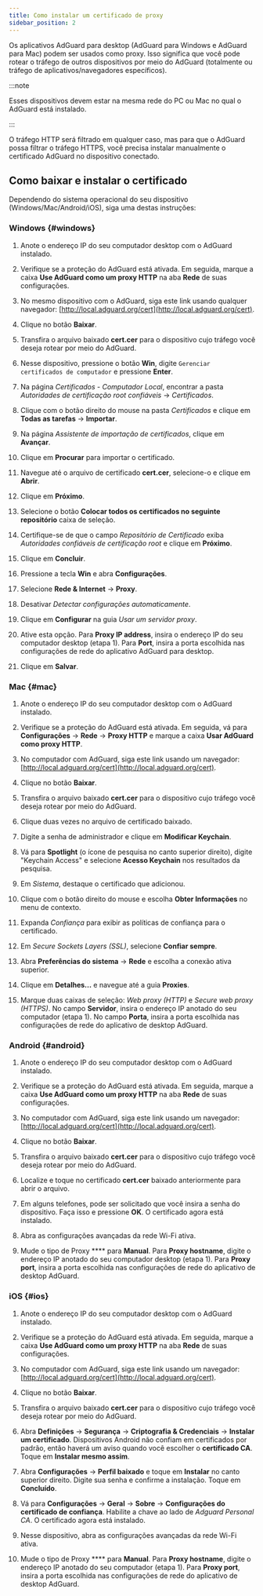 ```yaml
---
title: Como instalar um certificado de proxy
sidebar_position: 2
---
```


Os aplicativos AdGuard para desktop (AdGuard para Windows e AdGuard para Mac) podem ser usados como proxy. Isso significa que você pode rotear o tráfego de outros dispositivos por meio do AdGuard (totalmente ou tráfego de aplicativos/navegadores específicos).

:::note

Esses dispositivos devem estar na mesma rede do PC ou Mac no qual o AdGuard está instalado.

:::

O tráfego HTTP será filtrado em qualquer caso, mas para que o AdGuard possa filtrar o tráfego HTTPS, você precisa instalar manualmente o certificado AdGuard no dispositivo conectado.

## Como baixar e instalar o certificado

Dependendo do sistema operacional do seu dispositivo (Windows/Mac/Android/iOS), siga uma destas instruções:

### Windows {#windows}

1. Anote o endereço IP do seu computador desktop com o AdGuard instalado.

2. Verifique se a proteção do AdGuard está ativada. Em seguida, marque a caixa **Use AdGuard como um proxy HTTP** na aba **Rede** de suas configurações.

3. No mesmo dispositivo com o AdGuard, siga este link usando qualquer navegador: [http://local.adguard.org/cert](http://local.adguard.org/cert).

4. Clique no botão **Baixar**.

5. Transfira o arquivo baixado **cert.cer** para o dispositivo cujo tráfego você deseja rotear por meio do AdGuard.

6. Nesse dispositivo, pressione o botão **Win**, digite `Gerenciar certificados de computador` e pressione **Enter**.

7. Na página *Certificados - Computador Local*, encontrar a pasta *Autoridades de certificação root confiáveis* → *Certificados*.

8. Clique com o botão direito do mouse na pasta *Certificados* e clique em **Todas as tarefas** → **Importar**.

9. Na página *Assistente de importação de certificados*, clique em **Avançar**.

10. Clique em **Procurar** para importar o certificado.

11. Navegue até o arquivo de certificado **cert.cer**, selecione-o e clique em **Abrir**.

12. Clique em **Próximo**.

13. Selecione o botão **Colocar todos os certificados no seguinte repositório** caixa de seleção.

14. Certifique-se de que o campo *Repositório de Certificado* exiba *Autoridades confiáveis de certificação root* e clique em **Próximo**.

15. Clique em **Concluir**.

16. Pressione a tecla **Win** e abra **Configurações**.

17. Selecione **Rede & Internet** → **Proxy**.

18. Desativar *Detectar configurações automaticamente*.

19. Clique em **Configurar** na guia *Usar um servidor proxy*.

20. Ative esta opção. Para **Proxy IP address**, insira o endereço IP do seu computador desktop (etapa 1). Para **Port**, insira a porta escolhida nas configurações de rede do aplicativo AdGuard para desktop.

21. Clique em **Salvar**.

### Mac {#mac}

1. Anote o endereço IP do seu computador desktop com o AdGuard instalado.

2. Verifique se a proteção do AdGuard está ativada. Em seguida, vá para **Configurações** → **Rede** → **Proxy HTTP** e marque a caixa **Usar AdGuard como proxy HTTP**.

3. No computador com AdGuard, siga este link usando um navegador: [http://local.adguard.org/cert](http://local.adguard.org/cert).

4. Clique no botão **Baixar**.

5. Transfira o arquivo baixado **cert.cer** para o dispositivo cujo tráfego você deseja rotear por meio do AdGuard.

6. Clique duas vezes no arquivo de certificado baixado.

7. Digite a senha de administrador e clique em **Modificar Keychain**.

8. Vá para **Spotlight** (o ícone de pesquisa no canto superior direito), digite "Keychain Access" e selecione **Acesso Keychain** nos resultados da pesquisa.

9. Em *Sistema*, destaque o certificado que adicionou.

10. Clique com o botão direito do mouse e escolha **Obter Informações** no menu de contexto.

11. Expanda *Confiança* para exibir as políticas de confiança para o certificado.

12. Em *Secure Sockets Layers (SSL)*, selecione **Confiar sempre**.

13. Abra **Preferências do sistema** → **Rede** e escolha a conexão ativa superior.

14. Clique em **Detalhes...** e navegue até a guia **Proxies**.

15. Marque duas caixas de seleção: *Web proxy (HTTP)* e *Secure web proxy (HTTPS)*. No campo **Servidor**, insira o endereço IP anotado do seu computador (etapa 1). No campo **Porta**, insira a porta escolhida nas configurações de rede do aplicativo de desktop AdGuard.

### Android {#android}

1. Anote o endereço IP do seu computador desktop com o AdGuard instalado.

2. Verifique se a proteção do AdGuard está ativada. Em seguida, marque a caixa **Use AdGuard como um proxy HTTP** na aba **Rede** de suas configurações.

3. No computador com AdGuard, siga este link usando um navegador: [http://local.adguard.org/cert](http://local.adguard.org/cert).

4. Clique no botão **Baixar**.

5. Transfira o arquivo baixado **cert.cer** para o dispositivo cujo tráfego você deseja rotear por meio do AdGuard.

6. Localize e toque no certificado **cert.cer** baixado anteriormente para abrir o arquivo.

7. Em alguns telefones, pode ser solicitado que você insira a senha do dispositivo. Faça isso e pressione **OK**. O certificado agora está instalado.

8. Abra as configurações avançadas da rede Wi-Fi ativa.

9. Mude o tipo de Proxy **** para **Manual**. Para **Proxy hostname**, digite o endereço IP anotado do seu computador desktop (etapa 1). Para **Proxy port**, insira a porta escolhida nas configurações de rede do aplicativo de desktop AdGuard.

### iOS {#ios}

1. Anote o endereço IP do seu computador desktop com o AdGuard instalado.

2. Verifique se a proteção do AdGuard está ativada. Em seguida, marque a caixa **Use AdGuard como um proxy HTTP** na aba **Rede** de suas configurações.

3. No computador com AdGuard, siga este link usando um navegador: [http://local.adguard.org/cert](http://local.adguard.org/cert).

4. Clique no botão **Baixar**.

5. Transfira o arquivo baixado **cert.cer** para o dispositivo cujo tráfego você deseja rotear por meio do AdGuard.

6. Abra **Definições** → **Segurança** → **Criptografia & Credenciais** → **Instalar um certificado**. Dispositivos Android não confiam em certificados por padrão, então haverá um aviso quando você escolher o **certificado CA**. Toque em **Instalar mesmo assim**.

7. Abra **Configurações** → **Perfil baixado** e toque em **Instalar** no canto superior direito. Digite sua senha e confirme a instalação. Toque em **Concluído**.

8. Vá para **Configurações** → **Geral** → **Sobre** → **Configurações do certificado de confiança**. Habilite a chave ao lado de *Adguard Personal CA*. O certificado agora está instalado.

9. Nesse dispositivo, abra as configurações avançadas da rede Wi-Fi ativa.

10. Mude o tipo de Proxy **** para **Manual**. Para **Proxy hostname**, digite o endereço IP anotado do seu computador (etapa 1). Para **Proxy port**, insira a porta escolhida nas configurações de rede do aplicativo de desktop AdGuard.
